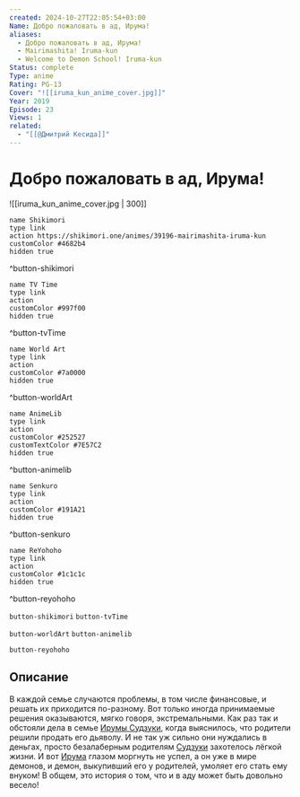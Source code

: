 ```yaml
---
created: 2024-10-27T22:05:54+03:00
Name: Добро пожаловать в ад, Ирума!
aliases:
  - Добро пожаловать в ад, Ирума!
  - Mairimashita! Iruma-kun
  - Welcome to Demon School! Iruma-kun
Status: complete
Type: anime
Rating: PG-13
Cover: "![[iruma_kun_anime_cover.jpg]]"
Year: 2019
Episode: 23
Views: 1
related:
  - "[[@Дмитрий Кесида]]"
---
```


# Добро пожаловать в ад, Ирума!

![[iruma_kun_anime_cover.jpg | 300]]

```button
name Shikimori
type link
action https://shikimori.one/animes/39196-mairimashita-iruma-kun
customColor #4682b4
hidden true
```
^button-shikimori

```button
name TV Time
type link
action 
customColor #997f00
hidden true
```
^button-tvTime

```button
name World Art
type link
action 
customColor #7a0000
hidden true
```
^button-worldArt

```button
name AnimeLib
type link
action 
customColor #252527
customTextColor #7E57C2
hidden true
```
^button-animelib

```button
name Senkuro
type link
action 
customColor #191A21
hidden true
```
^button-senkuro

```button
name ReYohoho
type link
action 
customColor #1c1c1c
hidden true
```
^button-reyohoho



`button-shikimori` `button-tvTime`

`button-worldArt` `button-animelib`

`button-reyohoho`

## Описание

В каждой семье случаются проблемы, в том числе финансовые, и решать их приходится по-разному. Вот только иногда принимаемые решения оказываются, мягко говоря, экстремальными. Как раз так и обстояли дела в семье [Ирумы Судзуки](https://shikimori.one/characters/154512-iruma-suzuki), когда выяснилось, что родители решили продать его дьяволу. И не так уж сильно они нуждались в деньгах, просто безалаберным родителям [Судзуки](https://shikimori.one/characters/154512-iruma-suzuki) захотелось лёгкой жизни. И вот [Ирума](https://shikimori.one/characters/154512-iruma-suzuki) глазом моргнуть не успел, а он уже в мире демонов, и демон, выкупивший его у родителей, умоляет его стать ему внуком! В общем, это история о том, что и в аду может быть довольно весело!
